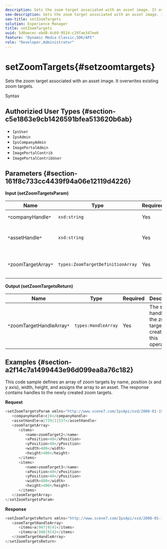 ```yaml
---
description: Sets the zoom target associated with an asset image. It overwrites existing zoom targets.
seo-description: Sets the zoom target associated with an asset image. It overwrites existing zoom targets.
seo-title: setZoomTargets
solution: Experience Manager
title: setZoomTargets
uuid: 5d0aecec-ebd8-4c69-9514-c29fae347ee6
feature: "Dynamic Media Classic,SDK/API"
role: "Developer,Administrator"
---
```


# setZoomTargets{#setzoomtargets}

Sets the zoom target associated with an asset image. It overwrites existing zoom targets.

 Syntax 

## Authorizied User Types {#section-c5e1863e9cb1426591bfea513620b6ab}

* `IpsUser` 
* `IpsAdmin` 
* `IpsCompanyAdmin` 
* `ImagePortalAdmin` 
* `ImagePortalContrib` 
* `ImagePortalContribUser`

## Parameters {#section-161f8c733cc4439f94a06e12119d4226}

**Input (setZoomTargetsParam)** 

|  Name  | Type  | Required  | Description  |
|---|---|---|---|
|  `*`companyHandle`*`  | `xsd:string`  | Yes  | Company handle.  |
|  `*`assetHandle`*`  | `xsd:string`  | Yes  | Asset with the zoom target you want to set.  |
|  `*`zoomTargetArray`*`  | `types:ZoomTargetDefinitionArray`  | Yes  | Array of zoom target definitions.  |

**Output (setZoomTargetsReturn)** 

|  Name  | Type  | Required  | Description  |
|---|---|---|---|
|  `*`zoomTargetHandleArray`*`  | `types:HandleArray`  | Yes  | The set of handles to the zoom targets created by this operation.  |

## Examples {#section-a2f14c7a1499443e96d099ea8a76c182}

This code sample defines an array of zoom targets by name, position (x and y axis), width, height, and assigns the array to an asset. The response contains handles to the newly created zoom targets.

**Request** 

```java
<setZoomTargetsParam xmlns="http://www.scene7.com/IpsApi/xsd/2008-01-15">
   <companyHandle>c|6</companyHandle>
   <assetHandle>a|739|1|537</assetHandle>
   <zoomTargetArray>
      <items>
         <name>zoomTarget2</name>
         <xPosition>40</xPosition>
         <yPosition>40</yPosition>
         <width>400</width>
         <height>400</height>
      </items>
      <items>
         <name>zoomTarget3</name>
         <xPosition>40</xPosition>
         <yPosition>40</yPosition>
         <width>400</width>
         <height>400</height>
      </items>
   </zoomTargetArray>
</setZoomTargetsParam>
```

**Response** 

```java
<setZoomTargetsReturn xmlns="http://www.scene7.com/IpsApi/xsd/2008-01-15">
   <zoomTargetHandleArray>
      <items>a|947|9|41</items>
      <items>a|948|9|42</items>
   </zoomTargetHandleArray>
</setZoomTargetsReturn>
```

